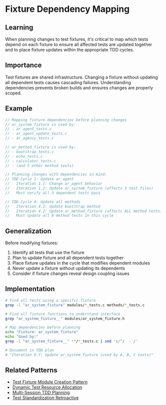 # Fixture Dependency Mapping

## Learning
When planning changes to test fixtures, it's critical to map which tests depend on each fixture to ensure all affected tests are updated together and to place fixture updates within the appropriate TDD cycles.

## Importance
Test fixtures are shared infrastructure. Changing a fixture without updating all dependent tests causes cascading failures. Understanding dependencies prevents broken builds and ensures changes are properly scoped.

## Example
```c
// Mapping fixture dependencies before planning changes
// ar_system_fixture is used by:
// - ar_agent_tests.c
// - ar_agent_update_tests.c  
// - ar_agency_tests.c

// ar_method_fixture is used by:
// - bootstrap_tests.c
// - echo_tests.c
// - calculator_tests.c
// - (and 5 other method tests)

// Planning changes with dependencies in mind:
// TDD Cycle 1: Update ar_agent
//   Iteration 1.1: Change ar_agent behavior
//   Iteration 1.2: Update ar_system_fixture (affects 3 test files)
//   Must verify all 3 dependent tests pass

// TDD Cycle 4: Update all methods
//   Iteration 4.1: Update bootstrap method
//   Iteration 4.2: Update ar_method_fixture (affects ALL method tests)
//   Must update all 8 method tests in this cycle
```

## Generalization
Before modifying fixtures:
1. Identify all tests that use the fixture
2. Plan to update fixture and all dependent tests together
3. Place fixture updates in the cycle that modifies dependent modules
4. Never update a fixture without updating its dependents
5. Consider if fixture changes reveal design coupling issues

## Implementation
```bash
# Find all tests using a specific fixture
grep -l "ar_system_fixture" modules/*_tests.c methods/*_tests.c

# Find all fixture functions to understand interface
grep "ar_system_fixture__" modules/ar_system_fixture.h

# Map dependencies before planning
echo "Fixture: ar_system_fixture"
echo "Used by:"
grep -l "ar_system_fixture__" **/*_tests.c | sed 's/^/  - /'

# Document in TDD plan
# "Iteration X.Y: Update ar_system_fixture (used by A, B, C tests)"
```

## Related Patterns
- [Test Fixture Module Creation Pattern](test-fixture-module-creation-pattern.md)
- [Dynamic Test Resource Allocation](dynamic-test-resource-allocation.md)
- [Multi-Session TDD Planning](multi-session-tdd-planning.md)
- [Test Standardization Retroactive](test-standardization-retroactive.md)
